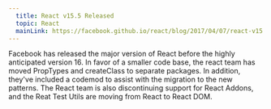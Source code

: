 ```yaml
---
  title: React v15.5 Released
  topic: React
  mainLink: https://facebook.github.io/react/blog/2017/04/07/react-v15.5.0.html
---
```


Facebook has released the major version of React before the highly anticipated
version 16. In favor of a smaller code base, the react team has moved PropTypes
and createClass to separate packages. In addition, they've included a codemod
to assist with the migration to the new patterns. The React team is also
discontinuing support for React Addons, and the Reat Test Utils are moving from
React to React DOM.

